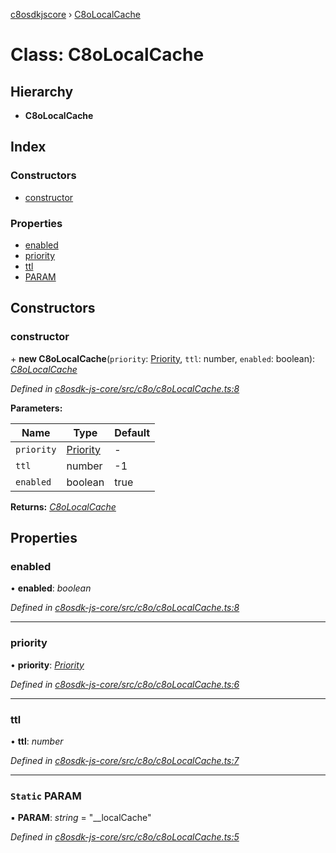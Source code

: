 [c8osdkjscore](../README.md) › [C8oLocalCache](c8olocalcache.md)

# Class: C8oLocalCache

## Hierarchy

* **C8oLocalCache**

## Index

### Constructors

* [constructor](c8olocalcache.md#constructor)

### Properties

* [enabled](c8olocalcache.md#enabled)
* [priority](c8olocalcache.md#priority)
* [ttl](c8olocalcache.md#ttl)
* [PARAM](c8olocalcache.md#static-param)

## Constructors

###  constructor

\+ **new C8oLocalCache**(`priority`: [Priority](priority.md), `ttl`: number, `enabled`: boolean): *[C8oLocalCache](c8olocalcache.md)*

*Defined in [c8osdk-js-core/src/c8o/c8oLocalCache.ts:8](https://github.com/convertigo/c8osdk-angular/blob/f4efe5a/src/c8o/c8oLocalCache.ts#L8)*

**Parameters:**

Name | Type | Default |
------ | ------ | ------ |
`priority` | [Priority](priority.md) | - |
`ttl` | number |  -1 |
`enabled` | boolean | true |

**Returns:** *[C8oLocalCache](c8olocalcache.md)*

## Properties

###  enabled

• **enabled**: *boolean*

*Defined in [c8osdk-js-core/src/c8o/c8oLocalCache.ts:8](https://github.com/convertigo/c8osdk-angular/blob/f4efe5a/src/c8o/c8oLocalCache.ts#L8)*

___

###  priority

• **priority**: *[Priority](priority.md)*

*Defined in [c8osdk-js-core/src/c8o/c8oLocalCache.ts:6](https://github.com/convertigo/c8osdk-angular/blob/f4efe5a/src/c8o/c8oLocalCache.ts#L6)*

___

###  ttl

• **ttl**: *number*

*Defined in [c8osdk-js-core/src/c8o/c8oLocalCache.ts:7](https://github.com/convertigo/c8osdk-angular/blob/f4efe5a/src/c8o/c8oLocalCache.ts#L7)*

___

### `Static` PARAM

▪ **PARAM**: *string* = "__localCache"

*Defined in [c8osdk-js-core/src/c8o/c8oLocalCache.ts:5](https://github.com/convertigo/c8osdk-angular/blob/f4efe5a/src/c8o/c8oLocalCache.ts#L5)*
